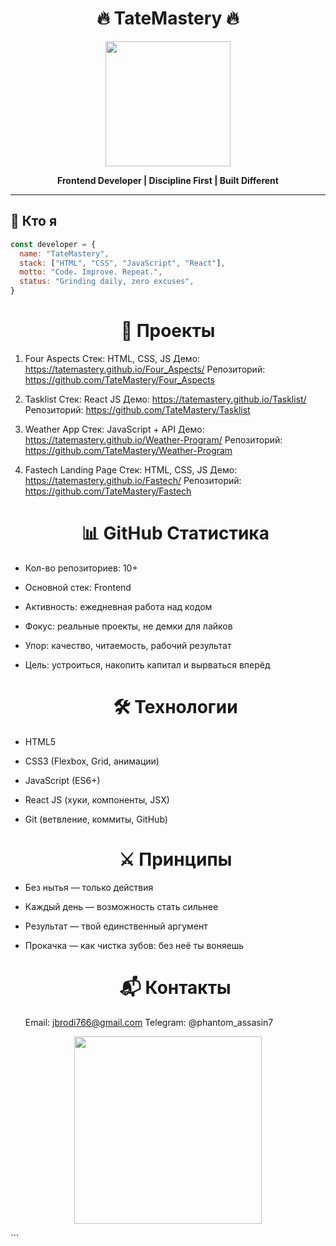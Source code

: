 <h1 align="center">🔥 TateMastery 🔥</h1>
<p align="center">
  <img src="https://media.giphy.com/media/hp3dmE8MHi9XO/giphy.gif" width="200"/>
</p>
<p align="center"><b>Frontend Developer | Discipline First | Built Different</b></p>

---

## 🧠 Кто я

```js
const developer = {
  name: "TateMastery",
  stack: ["HTML", "CSS", "JavaScript", "React"],
  motto: "Code. Improve. Repeat.",
  status: "Grinding daily, zero excuses",
}
```

<h1 align="center">🚀 Проекты</h1>

1) Four Aspects
   Стек: HTML, CSS, JS
   Демо: https://tatemastery.github.io/Four_Aspects/
   Репозиторий: https://github.com/TateMastery/Four_Aspects

2) Tasklist
   Стек: React JS
   Демо: https://tatemastery.github.io/Tasklist/
   Репозиторий: https://github.com/TateMastery/Tasklist

3) Weather App
   Стек: JavaScript + API
   Демо: https://tatemastery.github.io/Weather-Program/
   Репозиторий: https://github.com/TateMastery/Weather-Program

4) Fastech Landing Page
   Стек: HTML, CSS, JS
   Демо: https://tatemastery.github.io/Fastech/
   Репозиторий: https://github.com/TateMastery/Fastech

   <h1 align="center">📊 GitHub Статистика</h1>

- Кол-во репозиториев: 10+
- Основной стек: Frontend
- Активность: ежедневная работа над кодом
- Фокус: реальные проекты, не демки для лайков
- Упор: качество, читаемость, рабочий результат
- Цель: устроиться, накопить капитал и вырваться вперёд

   <h1 align="center">🛠️ Технологии</h1>
   
- HTML5
- CSS3 (Flexbox, Grid, анимации)
- JavaScript (ES6+)
- React JS (хуки, компоненты, JSX)
- Git (ветвление, коммиты, GitHub)

   <h1 align="center">⚔️ Принципы</h1>

- Без нытья — только действия
- Каждый день — возможность стать сильнее
- Результат — твой единственный аргумент
- Прокачка — как чистка зубов: без неё ты воняешь

   <h1 align="center">📬 Контакты</h1>

   Email: jbrodi766@gmail.com
Telegram: @phantom_assasin7


<p align="center"> <img src="https://media.giphy.com/media/LmNwrBhejkK9EFP504/giphy.gif" width="300"/> </p> ```

